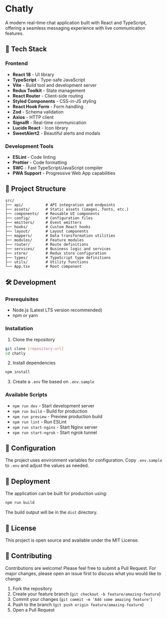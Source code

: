 # Chatly

A modern real-time chat application built with React and TypeScript, offering a seamless messaging experience with live communication features.

## 🚀 Tech Stack

### Frontend

- **React 18** - UI library
- **TypeScript** - Type-safe JavaScript
- **Vite** - Build tool and development server
- **Redux Toolkit** - State management
- **React Router** - Client-side routing
- **Styled Components** - CSS-in-JS styling
- **React Hook Form** - Form handling
- **Zod** - Schema validation
- **Axios** - HTTP client
- **SignalR** - Real-time communication
- **Lucide React** - Icon library
- **SweetAlert2** - Beautiful alerts and modals

### Development Tools

- **ESLint** - Code linting
- **Prettier** - Code formatting
- **SWC** - Fast TypeScript/JavaScript compiler
- **PWA Support** - Progressive Web App capabilities

## 📁 Project Structure

```
src/
├── api/          # API integration and endpoints
├── assets/       # Static assets (images, fonts, etc.)
├── components/   # Reusable UI components
├── config/       # Configuration files
├── emitters/     # Event emitters
├── hooks/        # Custom React hooks
├── layout/       # Layout components
├── mappers/      # Data transformation utilities
├── modules/      # Feature modules
├── router/       # Route definitions
├── services/     # Business logic and services
├── store/        # Redux store configuration
├── types/        # TypeScript type definitions
├── utils/        # Utility functions
└── App.tsx       # Root component
```

## 🛠️ Development

### Prerequisites

- Node.js (Latest LTS version recommended)
- npm or yarn

### Installation

1. Clone the repository

```bash
git clone [repository-url]
cd chatly
```

2. Install dependencies

```bash
npm install
```

3. Create a `.env` file based on `.env.sample`

### Available Scripts

- `npm run dev` - Start development server
- `npm run build` - Build for production
- `npm run preview` - Preview production build
- `npm run lint` - Run ESLint
- `npm run start-nginx` - Start Nginx server
- `npm run start-ngrok` - Start ngrok tunnel

## 🔧 Configuration

The project uses environment variables for configuration. Copy `.env.sample` to `.env` and adjust the values as needed.

## 🚀 Deployment

The application can be built for production using:

```bash
npm run build
```

The build output will be in the `dist` directory.

## 📝 License

This project is open source and available under the MIT License.

## 🤝 Contributing

Contributions are welcome! Please feel free to submit a Pull Request. For major changes, please open an issue first to discuss what you would like to change.

1. Fork the repository
2. Create your feature branch (`git checkout -b feature/amazing-feature`)
3. Commit your changes (`git commit -m 'Add some amazing feature'`)
4. Push to the branch (`git push origin feature/amazing-feature`)
5. Open a Pull Request

